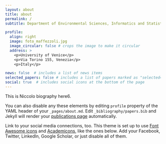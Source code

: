 ```yaml
---
layout: about
title: about
permalink: /
subtitle: Department of Environmental Sciences, Informatics and Statistics, University of Venice.

profile:
  align: right
  image: foto_maffezzoli.jpg
  image_circular: false # crops the image to make it circular
  address: >
    <p>University of Venice</p>
    <p>Via Torino 155, Venezia</p>
    <p>Italy</p>

news: false  # includes a list of news items
selected_papers: false # includes a list of papers marked as "selected={true}"
social: true  # includes social icons at the bottom of the page
---
```


This is Niccolo biography here6. 

You can also disable any these elements by editing `profile` property of the YAML header 
of your `_pages/about.md`. Edit `_bibliography/papers.bib` and Jekyll will 
render your [publications page](/al-folio/publications/) automatically.

Link to your social media connections, too. This theme is set up to 
use [Font Awesome icons](http://fortawesome.github.io/Font-Awesome/) and
[Academicons](https://jpswalsh.github.io/academicons/), like the ones below. 
Add your Facebook, Twitter, LinkedIn, Google Scholar, or just disable all of them.
